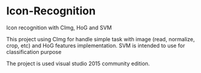 # Icon-Recognition
Icon recognition with CImg, HoG and SVM 

This project using CImg for handle simple task with image (read, normalize, crop, etc) and HoG features implementation. 
SVM is intended to use for classification purpose 

The project is used visual studio 2015 community edition. 
